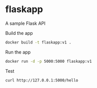 # flaskapp

A sample Flask API

Build the app
```bash
docker build -t flaskapp:v1 .
```
Run the app
```bash
docker run -d -p 5000:5000 flaskapp:v1
```
Test
```bash
curl http://127.0.0.1:5000/hello
```
